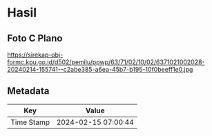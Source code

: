 # Hasil

## Foto C Plano

https://sirekap-obj-formc.kpu.go.id/d502/pemilu/ppwp/63/71/02/10/02/6371021002028-20240214-155741--c2abe385-a6ea-45b7-b195-10f0beeff1e0.jpg


## Metadata

| Key        | Value               |
| ---------- | ------------------- |
| Time Stamp | 2024-02-15 07:00:44 |



